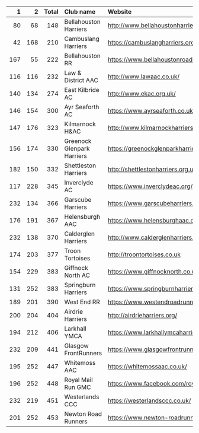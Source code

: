 |   1 |   2 |   Total | Club name                  | Website                                    |
|----:|----:|--------:|:---------------------------|:-------------------------------------------|
|  80 |  68 |     148 | Bellahouston Harriers      | http://www.bellahoustonharriers.co.uk/     |
|  42 | 168 |     210 | Cambuslang Harriers        | https://cambuslangharriers.org/            |
| 167 |  55 |     222 | Bellahouston RR            | https://www.bellahoustonroadrunners.co.uk/ |
| 116 | 116 |     232 | Law & District AAC         | http://www.lawaac.co.uk/                   |
| 140 | 134 |     274 | East Kilbride AC           | http://www.ekac.org.uk/                    |
| 146 | 154 |     300 | Ayr Seaforth AC            | https://www.ayrseaforth.co.uk/             |
| 147 | 176 |     323 | Kilmarnock H&AC            | http://www.kilmarnockharriers.com/         |
| 156 | 174 |     330 | Greenock Glenpark Harriers | https://greenockglenparkharriers.com/      |
| 182 | 150 |     332 | Shettleston Harriers       | http://shettlestonharriers.org.uk/         |
| 117 | 228 |     345 | Inverclyde AC              | https://www.inverclydeac.org/              |
| 232 | 134 |     366 | Garscube Harriers          | https://www.garscubeharriers.org.uk/       |
| 176 | 191 |     367 | Helensburgh AAC            | https://www.helensburghaac.com/            |
| 232 | 138 |     370 | Calderglen Harriers        | http://www.calderglenharriers.org.uk/      |
| 174 | 203 |     377 | Troon Tortoises            | http://troontortoises.co.uk                |
| 154 | 229 |     383 | Giffnock North AC          | https://www.giffnocknorth.co.uk/           |
| 131 | 252 |     383 | Springburn Harriers        | https://www.springburnharriers.co.uk/      |
| 189 | 201 |     390 | West End RR                | https://www.westendroadrunners.co.uk/      |
| 200 | 204 |     404 | Airdrie Harriers           | http://airdrieharriers.org/                |
| 194 | 212 |     406 | Larkhall YMCA              | https://www.larkhallymcaharriers.org       |
| 232 | 209 |     441 | Glasgow FrontRunners       | https://www.glasgowfrontrunners.org/       |
| 195 | 252 |     447 | Whitemoss AAC              | https://whitemossaac.co.uk/                |
| 196 | 252 |     448 | Royal Mail Run GMC         | https://www.facebook.com/royalmailrungmc/  |
| 232 | 219 |     451 | Westerlands CCC            | https://westerlandsccc.co.uk/              |
| 201 | 252 |     453 | Newton Road Runners        | https://www.newton-roadrunners.com/        |